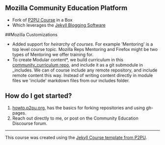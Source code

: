 ## Mozilla Community Education Platform
* Fork of [P2PU Course](http://howto.p2pu.org/) in a Box 
* Which leverages the [Jekyll Blogging Software](http://jekyllrb.com/)

##Mozilla Customizations
* Added support for *heirarchy of courses*.  For example 'Mentoring' is a top level course topic.  Mozilla Reps Mentoring and Firefox might be two types of Mentoring we offer training for.
* To create Modular content*, we build curriculum in this [community_curriculum repo](), and include it as a git submodule in _includes.  We can of course include any remote repository, and include remote content this way.  Instead of writing content directly in module files we 'include' markdown files from our includes folder.


## How do I get started?

1. [howto.p2pu.org](http://howto.p2pu.org), has the basics for forking repositories and using gh-pages. 
2. Reach out directly to me, or post on the Community Education Discourse forum.
 
---

This course was created using the [Jekyll Course template from P2PU](http://github.com/p2pu/jekyll-course-template).
